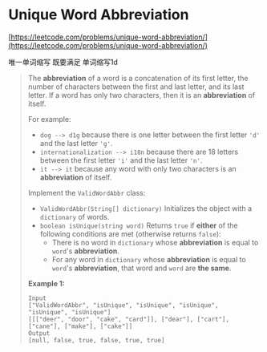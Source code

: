 # Unique Word Abbreviation

[https://leetcode.com/problems/unique-word-abbreviation/](https://leetcode.com/problems/unique-word-abbreviation/)

唯一单词缩写 既要满足 单词缩写1d

> The **abbreviation** of a word is a concatenation of its first letter, the number of characters between the first and last letter, and its last letter. If a word has only two characters, then it is an **abbreviation** of itself.
>
> For example:
>
> * `dog --> d1g` because there is one letter between the first letter `'d'` and the last letter `'g'`.
> * `internationalization --> i18n` because there are 18 letters between the first letter `'i'` and the last letter `'n'`.
> * `it --> it` because any word with only two characters is an **abbreviation** of itself.
>
> Implement the `ValidWordAbbr` class:
>
> * `ValidWordAbbr(String[] dictionary)` Initializes the object with a `dictionary` of words.
> * `boolean isUnique(string word)` Returns `true` if **either** of the following conditions are met (otherwise returns `false`):
>   * There is no word in `dictionary` whose **abbreviation** is equal to `word`'s **abbreviation**.
>   * For any word in `dictionary` whose **abbreviation** is equal to `word`'s **abbreviation**, that word and `word` are **the same**.
>
> &#x20;
>
> **Example 1:**
>
> ```
> Input
> ["ValidWordAbbr", "isUnique", "isUnique", "isUnique", "isUnique", "isUnique"]
> [[["deer", "door", "cake", "card"]], ["dear"], ["cart"], ["cane"], ["make"], ["cake"]]
> Output
> [null, false, true, false, true, true]
> ```
